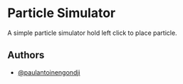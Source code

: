 # Particle Simulator

A simple particle simulator hold left click to place particle.

## Authors

- [@paulantoinengondji](https://github.com/paulantoinengondjiport)

